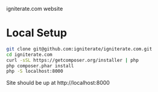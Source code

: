 igniterate.com website

Local Setup
===========

```bash
git clone git@github.com:igniterate/igniterate.com.git
cd igniterate.com
curl -sSL https://getcomposer.org/installer | php
php composer.phar install
php -S localhost:8000
```
Site should be up at http://localhost:8000
